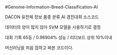#Genome-Information-Breed-Classification-AI

DACON 유전체 정보 품종 분류 AI 경진대회 소스코드

데이터의 양이 많지 않아 SVM 모델을 사용하기로 결정

대회 기록 
65등 / 0.96904% 성능 / 리더보드 상위 10%이내


머신러닝을 처음 접하고 짜본 코드이다.
